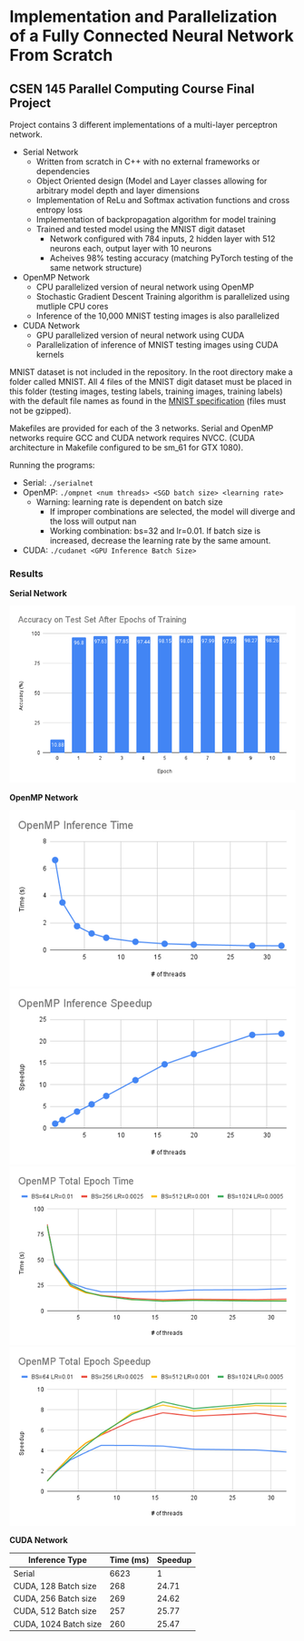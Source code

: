 # Implementation and Parallelization of a Fully Connected Neural Network From Scratch
## CSEN 145 Parallel Computing Course Final Project

Project contains 3 different implementations of a multi-layer perceptron network.

- Serial Network
  - Written from scratch in C++ with no external frameworks or dependencies
  - Object Oriented design (Model and Layer classes allowing for arbitrary model depth and layer dimensions
  - Implementation of ReLu and Softmax activation functions and cross entropy loss
  - Implementation of backpropagation algorithm for model training
  - Trained and tested model using the MNIST digit dataset
    - Network configured with 784 inputs, 2 hidden layer with 512 neurons each, output layer with 10 neurons
    - Acheives 98% testing accuracy (matching PyTorch testing of the same network  structure)
- OpenMP Network
  - CPU parallelized version of neural network using OpenMP
  - Stochastic Gradient Descent Training algorithm is parallelized using mutliple CPU cores
  - Inference of the 10,000 MNIST testing images is also parallelized
- CUDA Network
  - GPU parallelized version of neural network using CUDA
  - Parallelization of inference of MNIST testing images using CUDA kernels

MNIST dataset is not included in the repository. In the root directory make a folder called MNIST.
All 4 files of the MNIST digit dataset must be placed in this folder (testing images, testing labels, training images, training labels) with the default file names as found in the [MNIST specification](https://yann.lecun.com/exdb/mnist/) (files must not be gzipped).

Makefiles are provided for each of the 3 networks. Serial and OpenMP networks require GCC and CUDA network requires NVCC. (CUDA architecture in Makefile configured to be sm_61 for GTX 1080).

Running the programs:
- Serial: `./serialnet`
- OpenMP: `./ompnet <num threads> <SGD batch size> <learning rate>`
  - Warning: learning rate is dependent on batch size
    - If improper combinations are selected, the model will diverge and the loss will output nan
    - Working combination: bs=32 and lr=0.01. If batch size is increased, decrease the learning rate by the same amount.
- CUDA: `./cudanet <GPU Inference Batch Size>`

### Results
**Serial Network**

![Serial Testing Accuracy](/experiments/SerialAccuracy.png)

**OpenMP Network**

![OpenMP Inference Time](/experiments/OpenMPInferenceTime.png)
![OpenMP Inference Speedup](/experiments/OpenMPInferenceSpeedup.png)
![OpenMP Epoch Time](/experiments/OpenMPEpochTime.png)
![OpenMP Epoch Speedup](/experiments/OpenMPEpochSpeedup.png)

**CUDA Network**

|Inference Type|Time (ms)|Speedup|
| --- | --- | --- |
|Serial| 6623|1|
|CUDA, 128 Batch size|268|24.71|
|CUDA, 256 Batch size|269|24.62|
|CUDA, 512 Batch size|257|25.77|
|CUDA, 1024 Batch size|260|25.47|


